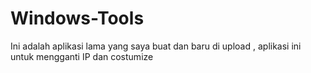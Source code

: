 # Windows-Tools 
Ini adalah aplikasi lama yang saya buat dan baru di upload , aplikasi ini untuk mengganti IP dan costumize
